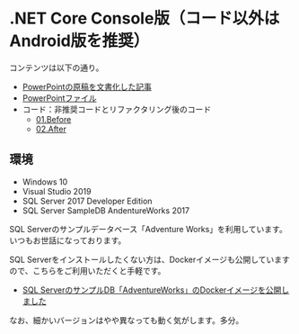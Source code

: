 # .NET Core Console版（コード以外はAndroid版を推奨）

コンテンツは以下の通り。

- [PowerPointの原稿を文書化した記事](https://www.nuits.jp/entry/easiest-clean-architecture-2019-09-vsuc)
- [PowerPointファイル](Easiest-Clean-Architecture-for-DotNetConsole.pptx)
- コード：非推奨コードとリファクタリング後のコード
    - [01.Before](01.Before)
    - [02.After](02.After)

## 環境

* Windows 10
* Visual Studio 2019
* SQL Server 2017 Developer Edition
* SQL Server SampleDB AndentureWorks 2017

SQL Serverのサンプルデータベース「Adventure Works」を利用しています。いつもお世話になっております。

SQL Serverをインストールしたくない方は、Dockerイメージも公開していますので、こちらをご利用いただくと手軽です。

- [SQL ServerのサンプルDB「AdventureWorks」のDockerイメージを公開しました](https://www.nuits.jp/entry/2019/10/08/082935)

なお、細かいバージョンはやや異なっても動く気がします。多分。

